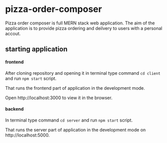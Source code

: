 # pizza-order-composer

Pizza order composer is full MERN stack web application. The aim of the application is to provide pizza ordering and deilvery to users with a personal accout.

## starting application


#### frontend

After cloning repository and opening it in terminal type command `cd client` and run `npm start` script. 

That runs the frontend part of application in the development mode.

Open http://localhost:3000 to view it in the browser.


#### backend

In terminal type command `cd server` and run `npm start` script. 

That runs the server part of application in the development mode on http://localhost:5000.


